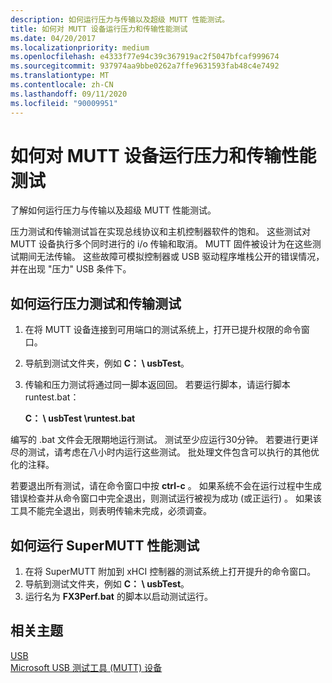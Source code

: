 ```yaml
---
description: 如何运行压力与传输以及超级 MUTT 性能测试。
title: 如何对 MUTT 设备运行压力和传输性能测试
ms.date: 04/20/2017
ms.localizationpriority: medium
ms.openlocfilehash: e4333f77e94c39c367919ac2f5047bfcaf999674
ms.sourcegitcommit: 937974aa9bbe0262a7ffe9631593fab48c4e7492
ms.translationtype: MT
ms.contentlocale: zh-CN
ms.lasthandoff: 09/11/2020
ms.locfileid: "90009951"
---
```

# <a name="how-to-run-stress-and-transfer-performance-tests-for-mutt-devices"></a>如何对 MUTT 设备运行压力和传输性能测试


了解如何运行压力与传输以及超级 MUTT 性能测试。

压力测试和传输测试旨在实现总线协议和主机控制器软件的饱和。 这些测试对 MUTT 设备执行多个同时进行的 i/o 传输和取消。 MUTT 固件被设计为在这些测试期间无法传输。 这些故障可模拟控制器或 USB 驱动程序堆栈公开的错误情况，并在出现 "压力" USB 条件下。

## <a name="how-to-run-stress-and-transfer-tests"></a>如何运行压力测试和传输测试


1.  在将 MUTT 设备连接到可用端口的测试系统上，打开已提升权限的命令窗口。
2.  导航到测试文件夹，例如 **C： \\ usbTest**。
3.  传输和压力测试将通过同一脚本返回回。 若要运行脚本，请运行脚本 runtest.bat：

    **C： \\ usbTest \\runtest.bat**

编写的 .bat 文件会无限期地运行测试。 测试至少应运行30分钟。 若要进行更详尽的测试，请考虑在八小时内运行这些测试。 批处理文件包含可以执行的其他优化的注释。

若要退出所有测试，请在命令窗口中按 **ctrl-c** 。 如果系统不会在运行过程中生成错误检查并从命令窗口中完全退出，则测试运行被视为成功 (或正运行) 。 如果该工具不能完全退出，则表明传输未完成，必须调查。

## <a name="how-to-run-supermutt-performance-tests"></a><a href="" id="supermutt-perf"></a>如何运行 SuperMUTT 性能测试


1.  在将 SuperMUTT 附加到 xHCI 控制器的测试系统上打开提升的命令窗口。
2.  导航到测试文件夹，例如 **C： \\ usbTest**。
3.  运行名为 **FX3Perf.bat** 的脚本以启动测试运行。

## <a name="related-topics"></a>相关主题
[USB](../index.yml)  
[Microsoft USB 测试工具 (MUTT) 设备](microsoft-usb-test-tool--mutt--devices.md)